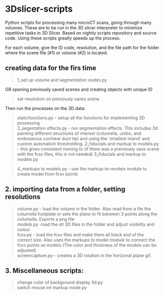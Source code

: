 # 3Dslicer-scripts
Python scripts for processing many microCT scans, going through many volumes. These are to be run in the 3D slicer interpreter to minimize repetitive tasks in 3D Slicer. Based on nightly scripts repository and source code. Using these scripts greatly speeds up the process.

For each volume, give the ID code, resolution, and the file path for the folder where the scene file (#1) or volume (#2) is located.



## creating data for the firs time
> 1_set up volume and segmentation nodes.py  

OR 
opening previously saved scenes and creating objects with unique ID

> set resolution on previously saves scene

Then run the processes on the 3D data:

>staticfunctions.py - setup all the functions for implementing 3D processing  
> 2_segentation effects.py - run segmentation effects. This includes 3d painting different structures of interest (columella, umbo, and endosseous cochlear duct tip) and using the 'smallest island' and custom automatich thresholding.
> 2_fiducials and markup to models.py - this gives consistent naming to  (if there was a previously save scene with the fcsv files, this is not needed)
> 3_fiducials and markup to models.py

>4_markups to models.py - use the markup-to-models module to create model from fcsv points
## 2. importing data from a folder, setting resolutions
 
>volume.py - load the volume in the folder. Also read from a file the columella footplate or sets the plane to fit between 3 points along the columella. Exports a png file  
>models.py  -load the stl 3D files in the folder and adjust visibility and colour  
>fcsv.py  - load the fcsv files and make them all black and of the correct size. Also uses the markups to model module to connect the fcsv points as models (The color and thickness of the models can be adjusted)  
> screencapture.py -  creates a 3D rotation in the horizonal plane gif.

## 3. Miscellaneous scripts:
> change color of background display 3d.py  
> switch mouse int markup mode.py